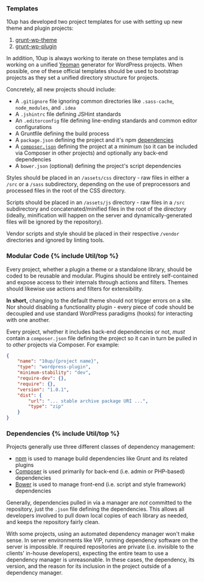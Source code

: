 ### Templates

10up has developed two project templates for use with setting up new theme and plugin projects:

1. [grunt-wp-theme](https://github.com/10up/grunt-wp-theme)
1. [grunt-wp-plugin](https://github.com/10up/grunt-wp-plugin)

In addition, 10up is always working to iterate on these templates and is working on a unified [Yeoman](http://yeoman.io) generator for WordPress projects. When possible, one of these official templates should be used to bootstrap projects as they set a unified directory structure for projects.

Concretely, all new projects should include:

- A `.gitignore` file ignoring common directories like `.sass-cache`, `node_modules`, and `.idea`
- A `.jshintrc` file defining JSHint standards
- An `.editorconfig` file defining line-ending standards and common editor configurations
- A Gruntfile defining the build process
- A `package.json` defining the project and it's npm <a href="#dependencies">dependencies</a>
- A [`composer.json`](#modular-code) defining the project at a minimum (so it can be included via Composer in other projects) and optionally any back-end dependencies
- A `bower.json` (optional) defining the project's script dependencies

Styles should be placed in an `/assets/css` directory - raw files in either a `/src` or a `/sass` subdirectory, depending on the use of preprocessors and processed files in the root of the CSS directory.

Scripts should be placed in an `/assets/js` directory - raw files in a `/src` subdirectory and concatenated/minified files in the root of the directory (ideally, minification will happen on the server and dynamically-generated files will be ignored by the repository).

Vendor scripts and style should be placed in their respective `/vendor` directories and ignored by linting tools.

### Modular Code {% include Util/top %}

Every project, whether a plugin a theme or a standalone library, should be coded to be reusable and modular. Plugins should be entirely self-contained and expose access to their internals through actions and filters. Themes should likewise use actions and filters for extensibility.

**In short,** changing to the default theme should not trigger errors on a site. Nor should disabling a functionality plugin - every piece of code should be decoupled and use standard WordPress paradigms (hooks) for interacting with one another.

Every project, whether it includes back-end dependencies or not, _must_ contain a `composer.json` file defining the project so it can in turn be pulled in to _other_ projects via Composer.  For example:

```json
{
	"name": "10up/{project name}",
	"type": "wordpress-plugin",
	"minimum-stability": "dev",
	"require-dev": {},
	"require": {},
	"version": "1.0.1",
	"dist": {
		"url": "... stable archive package URI ...",
		"type": "zip"
	}
}
```

### Dependencies {% include Util/top %}

Projects generally use three different classes of dependency management:

- [npm](http://npmjs.org) is used to manage build dependencies like Grunt and its related plugins
- [Composer](http://getcomposer.org) is used primarily for back-end (i.e. admin or PHP-based) dependencies
- [Bower](http://bower.io) is used to manage front-end (i.e. script and style framework) dependencies

Generally, dependencies pulled in via a manager are _not_ committed to the repository, just the `.json` file defining the dependencies. This allows all developers involved to pull down local copies of each library as needed, and keeps the repository fairly clean.

With some projects, using an automated dependency manager won't make sense. In server environments like VIP, running dependency software on the server is impossible. If required repositories are private (i.e. invisible to the clients' in-house developers), expecting the entire team to use a dependency manager is unreasonable. In these cases, the dependency, its version, and the reason for its inclusion in the project outside of a dependency manager.